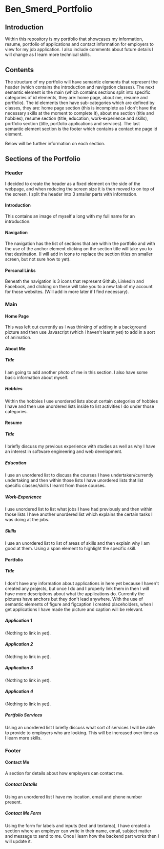 # Ben_Smerd_Portfolio

## Introduction
Within this repository is my portfolio that showcases my information, resume, portfolio of applications and contact information for employers to view for my job application. I also include comments about future details I will change as I learn more technical skills.

## Contents
The structure of my portfolio will have semantic elements that represent the header (which contains the introduction and navigation classes). The next semantic element is the main (which contains sections split into specific categories of id elements, they are: home page, about me, resume and portfolio). The id elements then have sub-categories which are defined by classes, they are: home page section (this is incomplete as I don't have the necessary skills at the moment to complete it), about me section (title and hobbies), resume section (title, education, work-experience and skills), portfolio section (title, portfolio applications and services). The last semantic element section is the footer which contains a contact me page id element.

Below will be further information on each section.

## Sections of the Portfolio
### Header
I decided to create the header as a fixed element on the side of the webpage, and when reducing the screen size it is then moved to on top of the screen. I split the header into 3 smaller parts with information.

#### Introduction
This contains an image of myself a long with my full name for an introduction.

#### Navigation
The navigation has the list of sections that are within the portfolio and with the use of the anchor element clicking on the section title will take you to that destination. (I will add in icons to replace the section titles on smaller screen, but not sure how to yet).

#### Personal Links
Beneath the navigation is 3 icons that represent Github, Linkedin and Facebook, and clicking on these will take you to a new tab of my account for those websites. (Will add in more later if I find necessary).

### Main
#### Home Page
This was left out currently as I was thinking of adding in a background picture and then use Javascript (which I haven't learnt yet) to add in a sort of animation.

#### About Me
##### Title
I am going to add another photo of me in this section. I also have some basic information about myself.
##### Hobbies
Within the hobbies I use unordered lists about certain categories of hobbies I have and then use unordered lists inside to list activities I do under those categories.

#### Resume
##### Title
I briefly discuss my previous experience with studies as well as why I have an interest in software engineering and web development.
##### Education
I use an unordered list to discuss the courses I have undertaken/currently undertaking and then within those lists I have unordered lists that list specific classes/skills I learnt from those courses.
##### Work-Experience
I use unordered list to list what jobs I have had previously and then within those lists I have another unordered list which explains the certain tasks I was doing at the jobs.
##### Skills
I use an unordered list to list of areas of skills and then explain why I am good at them. Using a span element to highlight the specific skill.

#### Portfolio
##### Title
I don't have any information about applications in here yet because I haven't created any projects, but once I do and I properly link them in then I will have more descriptions about what the applications do. Currently the pictures have anchors but they don't lead anywhere. With the use of semantic elements of figure and figcaption I created placeholders, when I get applications I have made the picture and caption will be relevant.
##### Application 1
(Nothing to link in yet).
##### Application 2
(Nothing to link in yet).
##### Application 3
(Nothing to link in yet).
##### Application 4
(Nothing to link in yet).
##### Portfolio Services
Using an unordered list I briefly discuss what sort of services I will be able to provide to employers who are looking. This will be increased over time as I learn more skills.

### Footer
#### Contact Me
A section for details about how employers can contact me.
##### Contact Details
Using an unordered list I have my location, email and phone number present.
##### Contact Me Form
Using the form for labels and inputs (text and textarea), I have created a section where an employer can write in their name, email, subject matter and message to send to me. Once I learn how the backend part works then I will update it.